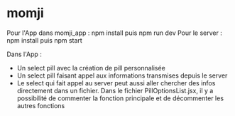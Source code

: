# momji
Pour l'App dans momji_app : npm install puis npm run dev
Pour le server : npm install puis npm start

Dans l'App :
- Un select pill avec la création de pill personnalisée
- Un select pill faisant appel aux informations transmises depuis le server
- Le select qui fait appel au server peut aussi aller chercher des infos directement dans un fichier. Dans le fichier PillOptionsList.jsx, il y a possibilité de commenter la fonction principale et de décommenter les autres fonctions
